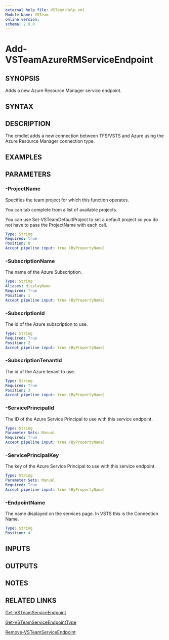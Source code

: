 ```yaml
---
external help file: VSTeam-Help.xml
Module Name: VSTeam
online version:
schema: 2.0.0
---
```


# Add-VSTeamAzureRMServiceEndpoint

## SYNOPSIS

Adds a new Azure Resource Manager service endpoint.

## SYNTAX

## DESCRIPTION

The cmdlet adds a new connection between TFS/VSTS and Azure using the Azure
Resource Manager connection type.

## EXAMPLES

## PARAMETERS

### -ProjectName

Specifies the team project for which this function operates.

You can tab complete from a list of available projects.

You can use Set-VSTeamDefaultProject to set a default project so
you do not have to pass the ProjectName with each call.

```yaml
Type: String
Required: true
Position: 0
Accept pipeline input: true (ByPropertyName)
```

### -SubscriptionName

The name of the Azure Subscription.

```yaml
Type: String
Aliases: displayName
Required: True
Position: 1
Accept pipeline input: true (ByPropertyName)
```

### -SubscriptionId

The id of the Azure subscription to use.

```yaml
Type: String
Required: True
Position: 2
Accept pipeline input: true (ByPropertyName)
```

### -SubscriptionTenantId

The id of the Azure tenant to use.

```yaml
Type: String
Required: True
Position: 3
Accept pipeline input: true (ByPropertyName)
```

### -ServicePrincipalId

The ID of the Azure Service Principal to use with this service endpoint.

```yaml
Type: String
Parameter Sets: Manual
Required: True
Accept pipeline input: true (ByPropertyName)
```

### -ServicePrincipalKey

The key of the Azure Service Principal to use with this service endpoint.

```yaml
Type: String
Parameter Sets: Manual
Required: True
Accept pipeline input: true (ByPropertyName)
```

### -EndpointName

The name displayed on the services page.
In VSTS this is the Connection Name.

```yaml
Type: String
Position: 4
```

## INPUTS

## OUTPUTS

## NOTES

## RELATED LINKS

[Get-VSTeamServiceEndpoint](Get-VSTeamServiceEndpoint.md)

[Get-VSTeamServiceEndpointType](Get-VSTeamServiceEndpointType.md)

[Remove-VSTeamServiceEndpoint](Remove-VSTeamServiceEndpoint.md)